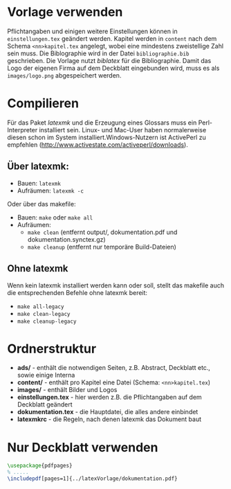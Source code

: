 # Vorlage verwenden
Pflichtangaben und einigen weitere Einstellungen können in `einstellungen.tex` geändert werden. Kapitel werden in `content` nach dem Schema `<nn>kapitel.tex` angelegt, wobei <nn> eine mindestens zweistellige Zahl sein muss. Die Biblographie wird in der Datei `bibliographie.bib` geschrieben. Die Vorlage nutzt _biblatex_ für die Bibliographie. Damit das Logo der eigenen Firma auf dem Deckblatt eingebunden wird, muss es als `images/logo.png` abgespeichert werden.

# Compilieren
Für das Paket _latexmk_ und die Erzeugung eines Glossars muss ein Perl-Interpreter installiert sein. Linux- und Mac-User haben normalerweise diesen schon im System installiert.Windows-Nutzern ist ActivePerl zu empfehlen (http://www.activestate.com/activeperl/downloads). 

## Über latexmk:
* Bauen: `latexmk`
* Aufräumen: `latexmk -c`

Oder über das makefile:
* Bauen: `make` oder `make all`
* Aufräumen:
  * `make clean` (entfernt output/, dokumentation.pdf und dokumentation.synctex.gz)
  * `make cleanup` (entfernt nur temporäre Build-Dateien)

## Ohne latexmk
Wenn kein latexmk installiert werden kann oder soll, stellt das makefile auch die entsprechenden Befehle ohne latexmk bereit: 
* `make all-legacy`
* `make clean-legacy`
* `make cleanup-legacy`

# Ordnerstruktur
* **ads/** - enthält die notwendigen Seiten, z.B. Abstract, Deckblatt etc., sowie einige Interna
* **content/** - enthält pro Kapitel eine Datei (Schema: `<nn>kapitel.tex`)
* **images/** - enthält Bilder und Logos
* **einstellungen.tex** - hier werden z.B. die Pflichtangaben auf dem Deckblatt geändert
* **dokumentation.tex** - die Hauptdatei, die alles andere einbindet
* **latexmkrc** - die Regeln, nach denen latexmk das Dokument baut

# Nur Deckblatt verwenden
```latex
\usepackage{pdfpages}
% .....
\includepdf[pages=1]{../latexVorlage/dokumentation.pdf}
```

